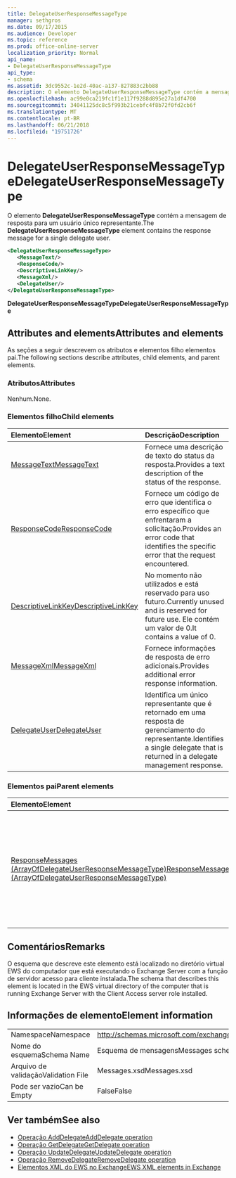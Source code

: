 ```yaml
---
title: DelegateUserResponseMessageType
manager: sethgros
ms.date: 09/17/2015
ms.audience: Developer
ms.topic: reference
ms.prod: office-online-server
localization_priority: Normal
api_name:
- DelegateUserResponseMessageType
api_type:
- schema
ms.assetid: 3dc9552c-1e2d-40ac-a137-827883c2bb88
description: O elemento DelegateUserResponseMessageType contém a mensagem de resposta para um usuário único representante.
ms.openlocfilehash: ac99e0ca219fc1f1e117f9288d895e27a1df4700
ms.sourcegitcommit: 34041125dc8c5f993b21cebfc4f8b72f0fd2cb6f
ms.translationtype: MT
ms.contentlocale: pt-BR
ms.lasthandoff: 06/21/2018
ms.locfileid: "19751726"
---
```

# <a name="delegateuserresponsemessagetype"></a><span data-ttu-id="9d3ce-103">DelegateUserResponseMessageType</span><span class="sxs-lookup"><span data-stu-id="9d3ce-103">DelegateUserResponseMessageType</span></span>

<span data-ttu-id="9d3ce-104">O elemento **DelegateUserResponseMessageType** contém a mensagem de resposta para um usuário único representante.</span><span class="sxs-lookup"><span data-stu-id="9d3ce-104">The **DelegateUserResponseMessageType** element contains the response message for a single delegate user.</span></span> 
  
```xml
<DelegateUserResponseMessageType>
   <MessageText/>
   <ResponseCode/>
   <DescriptiveLinkKey/>
   <MessageXml/>
   <DelegateUser/>
</DelegateUserResponseMessageType>
```

<span data-ttu-id="9d3ce-105">**DelegateUserResponseMessageType**</span><span class="sxs-lookup"><span data-stu-id="9d3ce-105">**DelegateUserResponseMessageType**</span></span>

## <a name="attributes-and-elements"></a><span data-ttu-id="9d3ce-106">Attributes and elements</span><span class="sxs-lookup"><span data-stu-id="9d3ce-106">Attributes and elements</span></span>

<span data-ttu-id="9d3ce-107">As seções a seguir descrevem os atributos e elementos filho elementos pai.</span><span class="sxs-lookup"><span data-stu-id="9d3ce-107">The following sections describe attributes, child elements, and parent elements.</span></span>
  
### <a name="attributes"></a><span data-ttu-id="9d3ce-108">Atributos</span><span class="sxs-lookup"><span data-stu-id="9d3ce-108">Attributes</span></span>

<span data-ttu-id="9d3ce-109">Nenhum.</span><span class="sxs-lookup"><span data-stu-id="9d3ce-109">None.</span></span>
  
### <a name="child-elements"></a><span data-ttu-id="9d3ce-110">Elementos filho</span><span class="sxs-lookup"><span data-stu-id="9d3ce-110">Child elements</span></span>

|<span data-ttu-id="9d3ce-111">**Elemento**</span><span class="sxs-lookup"><span data-stu-id="9d3ce-111">**Element**</span></span>|<span data-ttu-id="9d3ce-112">**Descrição**</span><span class="sxs-lookup"><span data-stu-id="9d3ce-112">**Description**</span></span>|
|:-----|:-----|
|[<span data-ttu-id="9d3ce-113">MessageText</span><span class="sxs-lookup"><span data-stu-id="9d3ce-113">MessageText</span></span>](messagetext.md) <br/> |<span data-ttu-id="9d3ce-114">Fornece uma descrição de texto do status da resposta.</span><span class="sxs-lookup"><span data-stu-id="9d3ce-114">Provides a text description of the status of the response.</span></span>  <br/> |
|[<span data-ttu-id="9d3ce-115">ResponseCode</span><span class="sxs-lookup"><span data-stu-id="9d3ce-115">ResponseCode</span></span>](responsecode.md) <br/> |<span data-ttu-id="9d3ce-116">Fornece um código de erro que identifica o erro específico que enfrentaram a solicitação.</span><span class="sxs-lookup"><span data-stu-id="9d3ce-116">Provides an error code that identifies the specific error that the request encountered.</span></span>  <br/> |
|[<span data-ttu-id="9d3ce-117">DescriptiveLinkKey</span><span class="sxs-lookup"><span data-stu-id="9d3ce-117">DescriptiveLinkKey</span></span>](descriptivelinkkey.md) <br/> |<span data-ttu-id="9d3ce-118">No momento não utilizados e está reservado para uso futuro.</span><span class="sxs-lookup"><span data-stu-id="9d3ce-118">Currently unused and is reserved for future use.</span></span> <span data-ttu-id="9d3ce-119">Ele contém um valor de 0.</span><span class="sxs-lookup"><span data-stu-id="9d3ce-119">It contains a value of 0.</span></span>  <br/> |
|[<span data-ttu-id="9d3ce-120">MessageXml</span><span class="sxs-lookup"><span data-stu-id="9d3ce-120">MessageXml</span></span>](messagexml.md) <br/> |<span data-ttu-id="9d3ce-121">Fornece informações de resposta de erro adicionais.</span><span class="sxs-lookup"><span data-stu-id="9d3ce-121">Provides additional error response information.</span></span>  <br/> |
|[<span data-ttu-id="9d3ce-122">DelegateUser</span><span class="sxs-lookup"><span data-stu-id="9d3ce-122">DelegateUser</span></span>](delegateuser.md) <br/> |<span data-ttu-id="9d3ce-123">Identifica um único representante que é retornado em uma resposta de gerenciamento do representante.</span><span class="sxs-lookup"><span data-stu-id="9d3ce-123">Identifies a single delegate that is returned in a delegate management response.</span></span>  <br/> |
   
### <a name="parent-elements"></a><span data-ttu-id="9d3ce-124">Elementos pai</span><span class="sxs-lookup"><span data-stu-id="9d3ce-124">Parent elements</span></span>

|<span data-ttu-id="9d3ce-125">**Elemento**</span><span class="sxs-lookup"><span data-stu-id="9d3ce-125">**Element**</span></span>|<span data-ttu-id="9d3ce-126">**Descrição**</span><span class="sxs-lookup"><span data-stu-id="9d3ce-126">**Description**</span></span>|
|:-----|:-----|
|[<span data-ttu-id="9d3ce-127">ResponseMessages (ArrayOfDelegateUserResponseMessageType)</span><span class="sxs-lookup"><span data-stu-id="9d3ce-127">ResponseMessages (ArrayOfDelegateUserResponseMessageType)</span></span>](responsemessages-arrayofdelegateuserresponsemessagetype.md) <br/> |<span data-ttu-id="9d3ce-128">Contém as mensagens de resposta para uma solicitação de gerenciamento do representante de serviços Web do Exchange.</span><span class="sxs-lookup"><span data-stu-id="9d3ce-128">Contains the response messages for an Exchange Web Services delegate management request.</span></span>  <br/> |
   
## <a name="remarks"></a><span data-ttu-id="9d3ce-129">Comentários</span><span class="sxs-lookup"><span data-stu-id="9d3ce-129">Remarks</span></span>

<span data-ttu-id="9d3ce-130">O esquema que descreve este elemento está localizado no diretório virtual EWS do computador que está executando o Exchange Server com a função de servidor acesso para cliente instalada.</span><span class="sxs-lookup"><span data-stu-id="9d3ce-130">The schema that describes this element is located in the EWS virtual directory of the computer that is running Exchange Server with the Client Access server role installed.</span></span>
  
## <a name="element-information"></a><span data-ttu-id="9d3ce-131">Informações de elemento</span><span class="sxs-lookup"><span data-stu-id="9d3ce-131">Element information</span></span>

|||
|:-----|:-----|
|<span data-ttu-id="9d3ce-132">Namespace</span><span class="sxs-lookup"><span data-stu-id="9d3ce-132">Namespace</span></span>  <br/> |http://schemas.microsoft.com/exchange/services/2006/messages  <br/> |
|<span data-ttu-id="9d3ce-133">Nome do esquema</span><span class="sxs-lookup"><span data-stu-id="9d3ce-133">Schema Name</span></span>  <br/> |<span data-ttu-id="9d3ce-134">Esquema de mensagens</span><span class="sxs-lookup"><span data-stu-id="9d3ce-134">Messages schema</span></span>  <br/> |
|<span data-ttu-id="9d3ce-135">Arquivo de validação</span><span class="sxs-lookup"><span data-stu-id="9d3ce-135">Validation File</span></span>  <br/> |<span data-ttu-id="9d3ce-136">Messages.xsd</span><span class="sxs-lookup"><span data-stu-id="9d3ce-136">Messages.xsd</span></span>  <br/> |
|<span data-ttu-id="9d3ce-137">Pode ser vazio</span><span class="sxs-lookup"><span data-stu-id="9d3ce-137">Can be Empty</span></span>  <br/> |<span data-ttu-id="9d3ce-138">False</span><span class="sxs-lookup"><span data-stu-id="9d3ce-138">False</span></span>  <br/> |
   
## <a name="see-also"></a><span data-ttu-id="9d3ce-139">Ver também</span><span class="sxs-lookup"><span data-stu-id="9d3ce-139">See also</span></span>

- [<span data-ttu-id="9d3ce-140">Operação AddDelegate</span><span class="sxs-lookup"><span data-stu-id="9d3ce-140">AddDelegate operation</span></span>](adddelegate-operation.md)  
- [<span data-ttu-id="9d3ce-141">Operação GetDelegate</span><span class="sxs-lookup"><span data-stu-id="9d3ce-141">GetDelegate operation</span></span>](getdelegate-operation.md) 
- [<span data-ttu-id="9d3ce-142">Operação UpdateDelegate</span><span class="sxs-lookup"><span data-stu-id="9d3ce-142">UpdateDelegate operation</span></span>](updatedelegate-operation.md)  
- [<span data-ttu-id="9d3ce-143">Operação RemoveDelegate</span><span class="sxs-lookup"><span data-stu-id="9d3ce-143">RemoveDelegate operation</span></span>](removedelegate-operation.md)
- [<span data-ttu-id="9d3ce-144">Elementos XML do EWS no Exchange</span><span class="sxs-lookup"><span data-stu-id="9d3ce-144">EWS XML elements in Exchange</span></span>](ews-xml-elements-in-exchange.md)

